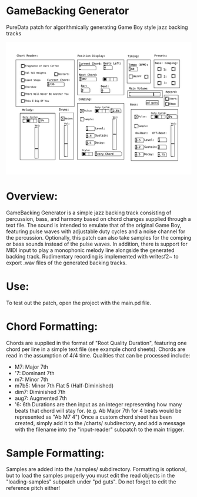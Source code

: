 # GameBacking Generator
 PureData patch for algorithmically generating Game Boy style jazz backing tracks

  ![Example Image](example.png)

# Overview:
 GameBacking Generator is a simple jazz backing track consisting of percussion, bass, and harmony based on chord changes supplied through a text file. The sound is intended to emulate that of the original Game Boy, featuring pulse waves with adjustable duty cycles and a noise channel for the percussion. Optionally, this patch can also take samples for the comping or bass sounds instead of the pulse waves. In addition, there is support for MIDI input to play a monophonic melody line alongside the generated backing track. Rudimentary recording is implemented with writesf2~ to export .wav files of the generated backing tracks.

# Use:
 To test out the patch, open the project with the main.pd file. 

# Chord Formatting:
 Chords are supplied in the format of "Root Quality Duration", featuring one chord per line in a simple text file (see example chord sheets). Chords are read in the assumption of 4/4 time. Qualities that can be processed include: 
 - M7: Major 7th
 - '7: Dominant 7th
 - m7: Minor 7th
 - m7b5: Minor 7th Flat 5 (Half-Diminished)
 - dim7: Diminished 7th
 - aug7: Augmented 7th
 - '6: 6th
 Durations are then input as an integer representing how many beats that chord will stay for. (e.g. Ab Major 7th for 4 beats would be represented as "Ab M7 4")
 Once a custom chord sheet has been created, simply add it to the /charts/ subdirectory, and add a message with the filename into the "input-reader" subpatch to the main trigger.

# Sample Formatting:
 Samples are added into the /samples/ subdirectory. Formatting is optional, but to load the samples properly you must edit the read objects in the "loading-samples" subpatch under "pd guts". Do not forget to edit the reference pitch either!

 

